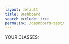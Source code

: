 ```yaml
---
layout: default
title: Dashboard
search_exclude: true
permalink: /dashboard-test/
---
```


<div class="dashboard-container">
    <div class="user-classes">
        <div class="title-container">YOUR CLASSES:</div> <!-- arrgh!! -->
        <div class="class-container">
            <!-- bunch a little divs -->
        </div>
    </div>
    <div class="user-assignments">
        <div class="assignment-dropdown-container">
            <!-- IDK how to do dropdowns -->
        </div>
        <div class="assignment-list-container">
            <!-- Probably a table here -->
        <div>
    </div>
</div>